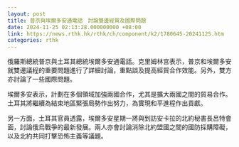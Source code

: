 ```yaml
---
layout: post
title: 普京與埃爾多安通電話　討論雙邊經貿及國際問題
date: 2024-11-25 02:13:28.000000000 +08:00
link: https://news.rthk.hk/rthk/ch/component/k2/1780645-20241125.htm
categories: rthk
---
```


俄羅斯總統普京與土耳其總統埃爾多安通電話。克里姆林宮表示，普京和埃爾多安就雙邊議程的重要問題進行了詳細討論，重點談及提高經貿合作效能。另外，雙方亦討論了一些國際問題。

埃爾多安表示，計劃在多個領域加強兩國合作，尤其是擴大兩國之間的貿易合作。土耳其將繼續為結束地區緊張局勢作出努力，為實現和平進程作出貢獻。

另一方面，土耳其官員透露，埃爾多安星期一將與到訪安卡拉的北約秘書長呂特會面，討論俄烏戰爭的最新發展。兩人亦會討論消除北約盟國之間的國防採購障礙，以及北約共同打擊恐怖主義等議題。

